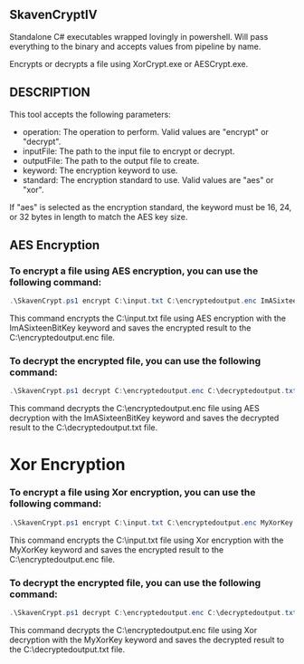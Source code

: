 ﻿## SkavenCryptIV

Standalone C# executables wrapped lovingly in powershell. Will pass everything to the binary and accepts values from pipeline by name.

Encrypts or decrypts a file using XorCrypt.exe or AESCrypt.exe.

## DESCRIPTION
This tool accepts the following parameters:
- operation: The operation to perform. Valid values are "encrypt" or "decrypt".
- inputFile: The path to the input file to encrypt or decrypt.
- outputFile: The path to the output file to create.
- keyword: The encryption keyword to use.
- standard: The encryption standard to use. Valid values are "aes" or "xor".

If "aes" is selected as the encryption standard, the keyword must be 16, 24, or 32 bytes in length to match the AES key size.

## AES Encryption

### To encrypt a file using AES encryption, you can use the following command:
```powershell
.\SkavenCrypt.ps1 encrypt C:\input.txt C:\encryptedoutput.enc ImASixteenBitKey aes
```

 This command encrypts the C:\input.txt file using AES encryption with the ImASixteenBitKey keyword and saves the encrypted result to the C:\encryptedoutput.enc file.

### To decrypt the encrypted file, you can use the following command:
```powershell
.\SkavenCrypt.ps1 decrypt C:\encryptedoutput.enc C:\decryptedoutput.txt ImASixteenBitKey aes
```

 This command decrypts the C:\encryptedoutput.enc file using AES decryption with the ImASixteenBitKey keyword and saves the decrypted result to the C:\decryptedoutput.txt file.


# Xor Encryption
### To encrypt a file using Xor encryption, you can use the following command:
```powershell
.\SkavenCrypt.ps1 encrypt C:\input.txt C:\encryptedoutput.enc MyXorKey xor
```

 This command encrypts the C:\input.txt file using Xor encryption with the MyXorKey keyword and saves the encrypted result to the C:\encryptedoutput.enc file.

### To decrypt the encrypted file, you can use the following command:
```powershell
.\SkavenCrypt.ps1 decrypt C:\encryptedoutput.enc C:\decryptedoutput.txt MyXorKey xor
```

 This command decrypts the C:\encryptedoutput.enc file using Xor decryption with the MyXorKey keyword and saves the decrypted result to the C:\decryptedoutput.txt file.


